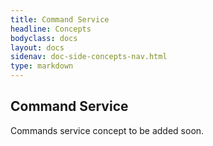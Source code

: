 ```yaml
---
title: Command Service
headline: Concepts
bodyclass: docs
layout: docs
sidenav: doc-side-concepts-nav.html
type: markdown
---
```

<h2 class="top">Command Service</h2> 
<p class="coming-soon">Commands service concept to be added soon.</p>
